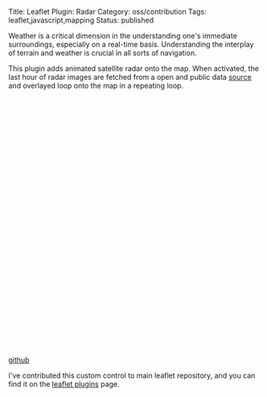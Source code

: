 Title: Leaflet Plugin: Radar
Category: oss/contribution
Tags: leaflet,javascript,mapping
Status: published


Weather is a critical dimension in the understanding one's immediate surroundings, especially on a real-time basis. Understanding the interplay of terrain and weather is crucial in all sorts of navigation. 

This plugin adds animated satellite radar onto the map. When activated, the last hour of radar images are fetched from a open and public data [source](https://mesonet.agron.iastate.edu) and overlayed loop onto the map in a repeating loop. 

<div style="height: 500px" id="radar-map"></div>

[github](https://github.com/rwev/leaflet-radar)

I've contributed this custom control to main leaflet repository, and you can find it on the [leaflet plugins](https://www.leafletjs.com/plugins.html) page.

<script>

async function makeMaps() {

        loadStylesheet("/assets/deps/leaflet.css");
        loadStylesheet("/assets/deps/leaflet-radar.css");

        await loadScriptPromise("/assets/deps/leaflet.js");
        await loadScriptPromise("/assets/deps/leaflet-radar.js");

        const VIEW = [43.37, -116.12];
        const ZOOM = 6;

        let radarMap = L.map("radar-map").setView(VIEW, ZOOM);
        
        const osmBaseLayerF = () => L.tileLayer("https://tile-{s}.openstreetmap.fr/hot/{z}/{x}/{y}.png", {});

        osmBaseLayerF().addTo(radarMap);
        
        L.control.radar({}).addTo(radarMap);
        
}
 makeMaps();


</script>


